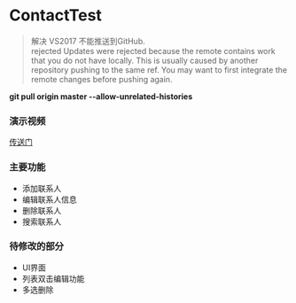 # ContactTest

>解决 VS2017 不能推送到GitHub.  
rejected Updates were rejected because the remote contains work that you do not have locally. This is usually caused by another repository pushing to the same ref. You may want to first integrate the remote changes before pushing again.

__git pull origin master --allow-unrelated-histories__

### 演示视频

[传送门](https://github.com/kaitiandeng/ContactTest/blob/master/20180531_191021.mp4)


### 主要功能

+ 添加联系人
+ 编辑联系人信息
+ 删除联系人 
+ 搜索联系人


### 待修改的部分

 + UI界面
 + 列表双击编辑功能
 + 多选删除

